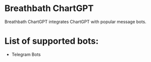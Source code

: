 # Breathbath ChartGPT

Breathbath ChartGPT integrates ChartGPT with popular message bots. 

# List of supported bots:
- Telegram Bots